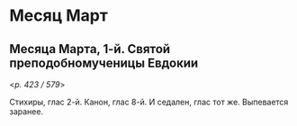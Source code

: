
# Месяц Март

## Месяца Марта, 1-й. Святой преподобномученицы Евдокии  

<*p. 423 / 579*>

Стихиры, глас 2-й. Канон, глас 8-й. И седален, глас тот же. Выпевается заранее. 
